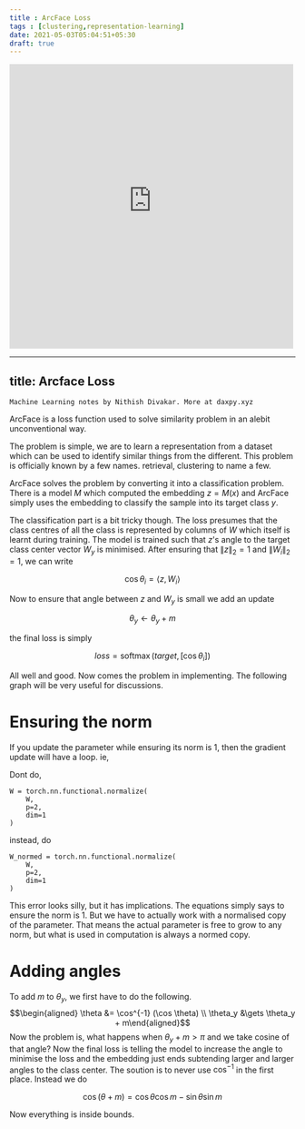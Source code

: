 ```yaml
---
title : ArcFace Loss
tags : [clustering,representation-learning]
date: 2021-05-03T05:04:51+05:30
draft: true
---
```


<!--<embed src="{{site.dev-images}}/2021-05-03-arcface-loss.pdf" width="500" height="500"  type="application/pdf" frameborder="0" allowfullscreen>-->
<embed src="https://daxpy-website.s3.ap-southeast-1.amazonaws.com/2021-05-03-arcface-loss.pdf" width="500" height="500"  type="application/pdf" frameborder="0" allowfullscreen>

---
title: Arcface Loss
---

` Machine Learning notes by Nithish Divakar. More at daxpy.xyz `

ArcFace is a loss function used to solve similarity problem in an alebit
unconventional way.

The problem is simple, we are to learn a representation from a dataset
which can be used to identify similar things from the different. This
problem is officially known by a few names. retrieval, clustering to
name a few.

ArcFace solves the problem by converting it into a classification
problem. There is a model $M$ which computed the embedding $z=M(x)$ and
ArcFace simply uses the embedding to classify the sample into its target
class $y$.

The classification part is a bit tricky though. The loss presumes that
the class centres of all the class is represented by columns of $W$
which itself is learnt during training. The model is trained such that
$z$'s angle to the target class center vector $W_y$ is minimised. After
ensuring that $\lVert z\rVert_2=1$ and $\lVert W_i\rVert_2 =1$, we can
write

$$\cos \theta_i = \langle z, W_i \rangle$$

Now to ensure that angle between $z$ and $W_y$ is small we add an update

$$\theta_y \gets \theta_y+m$$

the final loss is simply

$$loss = \operatorname{softmax}(target, [\cos \theta_i])$$

All well and good. Now comes the problem in implementing. The following
graph will be very useful for discussions.

Ensuring the norm
=================

If you update the parameter while ensuring its norm is 1, then the
gradient update will have a loop. ie,

Dont do,

``` {.python language="python"}
W = torch.nn.functional.normalize(
    W,
    p=2,
    dim=1
)
```

instead, do

``` {.python language="python"}
W_normed = torch.nn.functional.normalize(
    W,
    p=2,
    dim=1
)
```

This error looks silly, but it has implications. The equations simply
says to ensure the norm is 1. But we have to actually work with a
normalised copy of the parameter. That means the actual parameter is
free to grow to any norm, but what is used in computation is always a
normed copy.

Adding angles
=============

To add $m$ to $\theta_y$, we first have to do the following.
$$\begin{aligned}
 \theta &= \cos^{-1} (\cos \theta)
\\
 \theta_y &\gets \theta_y + m\end{aligned}$$ Now the problem is, what
happens when $\theta_y+m > \pi$ and we take cosine of that angle? Now
the final loss is telling the model to increase the angle to minimise
the loss and the embedding just ends subtending larger and larger angles
to the class center. The soution is to never use $\cos^{-1}$ in the
first place. Instead we do

$$\cos (\theta + m) =  \cos\theta \cos m - \sin\theta \sin m$$

Now everything is inside bounds.


    
